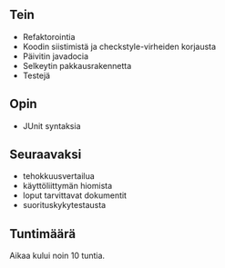 ## Tein

* Refaktorointia
* Koodin siistimistä ja checkstyle-virheiden korjausta
* Päivitin javadocia
* Selkeytin pakkausrakennetta
* Testejä 

## Opin

* JUnit syntaksia

## Seuraavaksi

* tehokkuusvertailua
* käyttöliittymän hiomista
* loput tarvittavat dokumentit
* suorituskykytestausta

## Tuntimäärä

Aikaa kului noin 10 tuntia.
